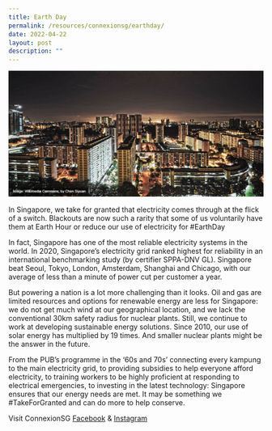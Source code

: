 ```yaml
---
title: Earth Day
permalink: /resources/connexionsg/earthday/
date: 2022-04-22
layout: post
description: ""
---
```

![](/images/fb%20-%20world%20earth%20day.jpg)

In Singapore, we take for granted that electricity comes through at the flick of a switch. Blackouts are now such a rarity that some of us voluntarily have them at Earth Hour or reduce our use of electricity for #EarthDay

In fact, Singapore has one of the most reliable electricity systems in the world. In 2020, Singapore’s electricity grid ranked highest for reliability in an international benchmarking study (by certifier SPPA-DNV GL). Singapore beat Seoul, Tokyo, London, Amsterdam, Shanghai and Chicago, with our average of less than a minute of power cut per customer a year.

But powering a nation is a lot more challenging than it looks. Oil and gas are limited resources and options for renewable energy are less for Singapore: we do not get much wind at our geographical location, and we lack the conventional 30km safety radius for nuclear plants.
Still, we continue to work at developing sustainable energy solutions. Since 2010, our use of solar energy has multiplied by 19 times. And smaller nuclear plants might be the answer in the future.

From the PUB’s programme in the ‘60s and 70s’ connecting every kampung to the main electricity grid, to providing subsidies to help everyone afford electricity, to training workers to be highly proficient at responding to electrical emergencies, to investing in the latest technology: Singapore ensures that our energy needs are met. It may be something we #TakeForGranted and can do more to help conserve.

Visit ConnexionSG [Facebook](https://www.facebook.com/ConnexionSG) & [Instagram](https://www.instagram.com/connexionsg/)